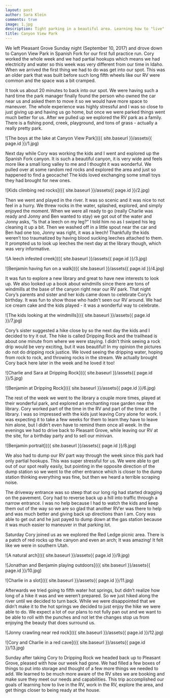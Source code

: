 ```yaml
---
layout: post
author: Sara Klein
comments: true
image: 1.jpg
description: Tight parking in a beautiful area. Learning how to "live" in the RV.
title: Canyon View Park
---
```


We left Pleasant Grove Sunday night (September 10, 2017) and drove down to Canyon View Park in Spanish Fork for our first full practice run. Cory worked the whole week and we had partial hookups which means we had electricity and water so this week was very different from our time in Idaho. When we arrived the first thing we had to do was get into our spot. This was an older park that was built before such long fifth wheels like our RV were common and the space was a bit cramped.

It took us about 20 minutes to back into our spot. We were having such a hard time the park manager finally found the person who owned the car near us and asked them to move it so we would have more space to maneuver. The whole experience was highly stressful and I was so close to just giving up and having us go home, but once we were parked things went much better for us. After we pulled up we explored the RV park as a family. There is a fishing pond, creek, playground, and tons of grass - actually a really pretty park. 

![The boys at the lake at Canyon View Park]({{ site.baseurl }}/assets{{ page.id }}/1.jpg)

Next day while Cory was working the kids and I went and explored up the Spanish Fork canyon. It is such a beautiful canyon, it is very wide and feels more like a small long valley to me and I thought it was wonderful. We pulled over at some random red rocks and explored the area and just so happened to find a geocache! The kids loved exchanging some small toys they had brought for new ones.

![Kids climbing red rocks]({{ site.baseurl }}/assets{{ page.id }}/2.jpg)

Then we went and played in the river. It was so scenic and it was nice to not feel in a hurry. We threw rocks in the water, splashed, explored, and simply enjoyed the moment. When we were all ready to go (really Charlie was ready and Jonny and Ben wanted to stay) we got out of the water and Jonny asks, “Is that a leech on my leg?” I told him no as I swiped his leg cleaning it up a bit. Then we washed off in a little spout near the car and Ben had one too, Jonny was right, it was a leech! Thankfully the kids weren’t too traumatized by having blood sucking leeches attached to them. It prompted us to look up leeches the next day at the library though, which was very informative. 

![A leech infested creek]({{ site.baseurl }}/assets{{ page.id }}/3.jpg)

![Benjamin having fun on a walk]({{ site.baseurl }}/assets{{ page.id }}/4.jpg)

It was fun to explore a new library and great to have new interests to look up. We also looked up a book about windmills since there are tons of windmills at the base of the canyon right near our RV park. That night Cory’s parents and sister and her kids came down to celebrate Cory’s birthday. It was fun to show those who hadn’t seen our RV around. We had ice cream cake and the kids played - it was a wonderful way to celebrate. 

![The kids looking at the windmills]({{ site.baseurl }}/assets{{ page.id }}/7.jpg)

Cory’s sister suggested a hike close by so the next day the kids and I decided to try it out. The hike is called Dripping Rock and the trailhead is about one minute from where we were staying. I didn’t think seeing a rock drip would be very exciting, but it was beautiful! In my opinion the pictures do not do dripping rock justice. We loved seeing the dripping water, hoping from rock to rock, and throwing rocks in the stream. We actually brought Cory back here later in the week and he loved it too!

![Charlie and Sara at Dripping Rock]({{ site.baseurl }}/assets{{ page.id }}/5.jpg)

![Benjamin at Dripping Rock]({{ site.baseurl }}/assets{{ page.id }}/6.jpg)

The rest of the week we went to the library a couple more times, played at their wonderful park, and explored an enchanting rose garden near the library. Cory worked part of the time in the RV and part of the time at the library. I was so impressed with the kids just leaving Cory alone for work. I was expecting it to take a few weeks for them to learn they have to leave him alone, but I didn’t even have to remind them once all week. In the evenings we had to drive back to Pleasant Grove, while leaving our RV at the site, for a birthday party and to sell our minivan.

![Benjamin portrait]({{ site.baseurl }}/assets{{ page.id }}/8.jpg)

We also had to dump our RV part way through the week since this park had only partial hookups. This was super stressful for us. We were able to get out of our spot really easily, but pointing in the opposite direction of the dump station so we went to the other entrance which is closer to the dump station thinking everything was fine, but then we heard a terrible scraping noise.

The driveway entrance was so steep that our long rig had started dragging on the pavement. Cory had to reverse back up a hill into traffic through a narrow entrance. I was no help because I had to watch the kids and keep them out of the way so we are so glad that another RV’er was there to help and was much better and giving back up directions than I am. Cory was able to get out and he just payed to dump down at the gas station because it was much easier to maneuver in that parking lot.

Saturday Cory joined us as we explored the Red Ledge picnic area. There is a patch of red rocks up the canyon and even an arch; It was amazing! It felt like we were in southern Utah.

![A natural arch]({{ site.baseurl }}/assets{{ page.id }}/9.jpg)

![Jonathan and Benjamin playing outdoors]({{ site.baseurl }}/assets{{ page.id }}/10.jpg)

![Charlie in a slot]({{ site.baseurl }}/assets{{ page.id }}/11.jpg)


Afterwards we tried going to fifth water hot springs, but didn’t realize how long of a hike it was and we weren’t prepared. So we just hiked along the river until we decided to turn back. While we were disappointed that we didn’t make it to the hot springs we decided to just enjoy the hike we were able to do. We expect a lot of our plans to not fully pan out and we want to be able to roll with the punches and not let the changes stop us from enjoying the beauty that does surround us. 

![Jonny crawling near red rock]({{ site.baseurl }}/assets{{ page.id }}/12.jpg)

![Cory and Charlie in a red cave]({{ site.baseurl }}/assets{{ page.id }}/13.jpg)

Sunday after taking Cory to Dripping Rock we headed back up to Pleasant Grove, pleased with how our week had gone. We had filled a few boxes of things to put into storage and thought of a few more things we needed to add. We learned to be much more aware of the RV sites we are booking and make sure they meet our needs and capabilities. This trip accomplished our goals of learning how to live in the RV, work in the RV, explore the area, and get things closer to being ready at the house.
